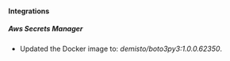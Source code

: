 #### Integrations
##### Aws Secrets Manager
- Updated the Docker image to: *demisto/boto3py3:1.0.0.62350*.
